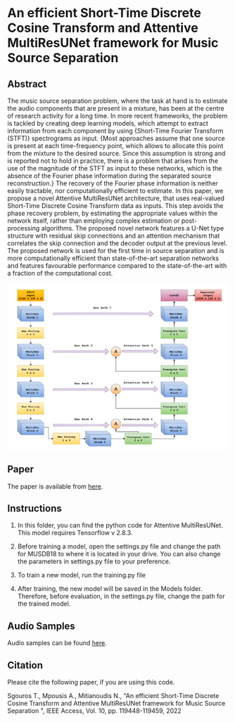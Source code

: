 
# An efficient Short-Time Discrete Cosine Transform and Attentive MultiResUNet framework for Music Source Separation

## Abstract
The music source separation problem, where the task at hand is to estimate the audio components that are present in a mixture, has been at the centre of research activity for a long time. In more recent frameworks, the problem is tackled by creating deep learning models, which attempt to extract information from each component by using {Short-Time Fourier Transform (STFT)} spectrograms as input. {Most approaches assume that one source is present at each time-frequency point, which allows to allocate this point from the mixture to the desired source. Since this assumption is strong and is reported not to hold in practice, there is a problem that arises from the use of the magnitude of the STFT as input to these networks, which is the absence of the Fourier phase information during the separated source reconstruction.}  The recovery of the Fourier phase information is neither easily tractable, nor computationally efficient to estimate. In this paper, we propose a novel Attentive MultiResUNet architecture, that uses real-valued Short-Time Discrete Cosine Transform data as inputs. This step avoids the phase recovery problem, by estimating the appropriate values within the network itself, rather than employing complex estimation or post-processing algorithms. The proposed novel network features a U-Net type structure with residual skip connections and an attention mechanism that correlates the skip connection and the decoder output at the previous level. The proposed network is used for the first time in source separation and is more computationally efficient than state-of-the-art separation networks and features favourable performance compared to the state-of-the-art with a fraction of the computational cost.

![Attentive MultiResUNet](AttentMultiResUNet.PNG)

## Paper

The paper is available from [here](https://ieeexplore.ieee.org/document/9947051).

## Instructions

1. In this folder, you can find the python code for Attentive MultiResUNet. This model requires Tensorflow v 2.8.3.

2. Before training a model, open the settings.py file and change the path for MUSDB18 to where it is located in your drive.
You can also change the parameters in settings.py file to your preference.

3. To train a new model, run the training.py file

4. After training, the new model will be saved in the Models folder. Therefore, before evaluation, in the settings.py file, change the path for the trained model.

## Audio Samples

Audio samples can be found [here](https://tsgouros09.github.io/Attentive-MultiResUNet). 

## Citation
Please cite the following paper, if you are using this code.

Sgouros T., Mpousis A., Mitianoudis N., "An efficient Short-Time Discrete Cosine Transform and Attentive MultiResUNet framework for Music Source Separation ", IEEE Access, Vol. 10, pp. 119448-119459, 2022
